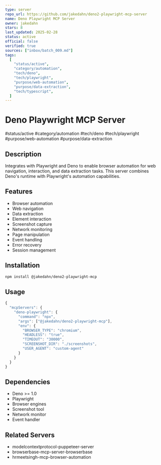 ```yaml
---
type: server
repo_url: https://github.com/jakedahn/deno2-playwright-mcp-server
name: Deno Playwright MCP Server
owner: jakedahn
stars: 8
last_updated: 2025-02-28
status: active
official: false
verified: true
sources: ["inbox/batch_009.md"]
tags:
  [
    "status/active",
    "category/automation",
    "tech/deno",
    "tech/playwright",
    "purpose/web-automation",
    "purpose/data-extraction",
    "tech/typescript",
  ]
---
```


# Deno Playwright MCP Server

#status/active #category/automation #tech/deno #tech/playwright #purpose/web-automation #purpose/data-extraction

## Description

Integrates with Playwright and Deno to enable browser automation for web navigation, interaction, and data extraction tasks. This server combines Deno's runtime with Playwright's automation capabilities.

## Features

- Browser automation
- Web navigation
- Data extraction
- Element interaction
- Screenshot capture
- Network monitoring
- Page manipulation
- Event handling
- Error recovery
- Session management

## Installation

```bash
npm install @jakedahn/deno2-playwright-mcp
```

## Usage

```javascript
{
  "mcpServers": {
    "deno-playwright": {
      "command": "npx",
      "args": ["@jakedahn/deno2-playwright-mcp"],
      "env": {
        "BROWSER_TYPE": "chromium",
        "HEADLESS": "true",
        "TIMEOUT": "30000",
        "SCREENSHOT_DIR": "./screenshots",
        "USER_AGENT": "custom-agent"
      }
    }
  }
}
```

## Dependencies

- Deno >= 1.0
- Playwright
- Browser engines
- Screenshot tool
- Network monitor
- Event handler

## Related Servers

- modelcontextprotocol-puppeteer-server
- browserbase-mcp-server-browserbase
- hrmeetsingh-mcp-browser-automation
